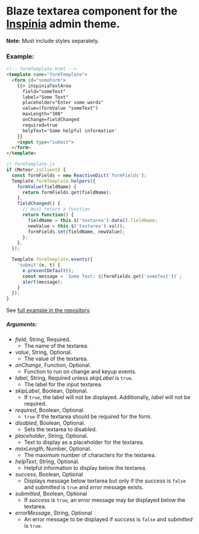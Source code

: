 # Blaze textarea component for the [Inspinia](https://wrapbootstrap.com/theme/inspinia-responsive-admin-theme-WB0R5L90S) admin theme.
**Note:** Must include styles separately.
### Example:
```html
<!-- formTemplate.html -->
<template name="formTemplate">
  <form id="someForm">
    {{> inspiniaTextArea
      field="someText"
      label="Some Text"
      placeholder="Enter some words"
      value=(formValue "someText")
      maxLength="100"
      onChange=fieldChanged
      required=true
      helpText='Some helpful information'
    }}
    <input type="submit">
  </form>
</template>
```
```js
// formTemplate.js
if (Meteor.isClient) {
  const formFields = new ReactiveDict('formFields');
  Template.formTemplate.helpers({
    formValue(fieldName) {
      return formFields.get(fieldName);
    },
    fieldChanged() {
      // must return a function
      return function() {
        fieldName = this.$('textarea').data().fieldName;
        newValue = this.$('textarea').val();
        formFields.set(fieldName, newValue);
      };
    },
  });

  Template.formTemplate.events({
    'submit'(e, t) {
      e.preventDefault();
      const message = `Some Text: ${formFields.get('someText')}`;
      alert(message);
    }
  });
}
```
See [full example in the repository](https://github.com/fourquet/meteor-package-inspinia-text-area/tree/master/example).
##### Arguments:
- *field*, String, Required.
  - The name of the textarea.
- *value*, String, Optional.
  - The value of the textarea.
- *onChange*, Function, Optional.
  - Function to run on change and keyup events.
- *label*, String, Required unless *skipLabel* is `true`.
  - The label for the input textarea.
- *skipLabel*, Boolean, Optional.
  - If `true`, the label will not be displayed. Additionally,  *label* will not be required.
- *required*, Boolean, Optional.
  - `true` if the textarea should be required for the form.
- *disabled*, Boolean, Optional.
  - Sets the textarea to disabled.
- *placeholder*, String, Optional.
  - Text to display as a placeholder for the textarea.
- *maxLength*, Number, Optional.
  - The maximum number of characters for the textarea.
- *helpText*, String, Optional.
  - Helpful information to display below the textarea.
- *success*, Boolean, Optional
  - Displays message below textarea but only if the *success* is `false` and *submitted* is `true` and *error* message exists.
- *submitted*, Boolean, Optional
  - If *success* is `true`, an error message may be displayed below the textarea.
- *errorMessage*, String, Optional
  - An error message to be displayed if *success* is `false` and *submitted* is `true`.
